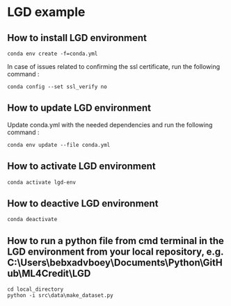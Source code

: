 # LGD example

## How to install LGD environment
``` 
conda env create -f=conda.yml
```

In case of issues related to confirming the ssl certificate, run the following command : 
``` 
conda config --set ssl_verify no
``` 
## How to update LGD environment

Update conda.yml with the needed dependencies and run the following command :

``` 
conda env update --file conda.yml
``` 

## How to activate LGD environment

``` 
conda activate lgd-env
``` 

## How to deactive LGD environment

``` 
conda deactivate
``` 

## How to run a python file from cmd terminal in the LGD environment from your local repository, e.g. C:\Users\bebxadvboey\Documents\Python\GitHub\ML4Credit\LGD

``` 
cd local_directory
python -i src\data\make_dataset.py
